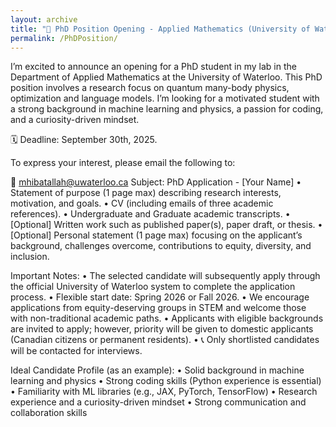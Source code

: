 ```yaml
---
layout: archive
title: "📢 PhD Position Opening - Applied Mathematics (University of Waterloo)"
permalink: /PhDPosition/
---
```


I’m excited to announce an opening for a PhD student in my lab in the Department of Applied Mathematics at the University of Waterloo. This PhD position involves a research focus on quantum many-body physics, optimization and language models.
I’m looking for a motivated student with a strong background in machine learning and physics, a passion for coding, and a curiosity-driven mindset.

🗓️ Deadline: September 30th, 2025. 

To express your interest, please email the following to:

📧 mhibatallah@uwaterloo.ca
Subject: PhD Application - [Your Name]
•	Statement of purpose (1 page max) describing research interests, motivation, and goals.
•	CV (including emails of three academic references).
•	Undergraduate and Graduate academic transcripts.
•	[Optional] Written work such as published paper(s), paper draft, or thesis.
•	[Optional] Personal statement (1 page max) focusing on the applicant’s background, challenges overcome, contributions to equity, diversity, and inclusion.

Important Notes:
•	The selected candidate will subsequently apply through the official University of Waterloo system to complete the application process.
•	Flexible start date: Spring 2026 or Fall 2026.
•	We encourage applications from equity-deserving groups in STEM and welcome those with non-traditional academic paths.
•	Applicants with eligible backgrounds are invited to apply; however, priority will be given to domestic applicants (Canadian citizens or permanent residents).
•	📞 Only shortlisted candidates will be contacted for interviews.
 
Ideal Candidate Profile (as an example):
•	Solid background in machine learning and physics
•	Strong coding skills (Python experience is essential)
•	Familiarity with ML libraries (e.g., JAX, PyTorch, TensorFlow)
•	Research experience and a curiosity-driven mindset
•	Strong communication and collaboration skills
